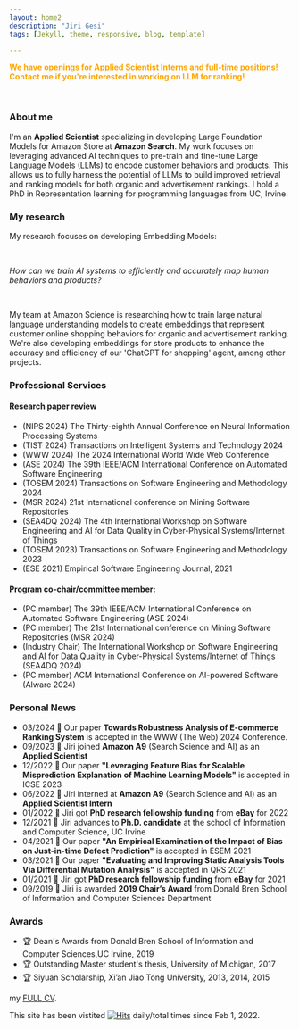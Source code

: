 ```yaml
---
layout: home2
description: "Jiri Gesi"
tags: [Jekyll, theme, responsive, blog, template]

---
```


<span style="color: orange;">**We have openings for Applied Scientist Interns and full-time positions! Contact me if you're interested in working on LLM for ranking!**</span>

<br />

### About me 

I'm an **Applied Scientist** specializing in developing Large Foundation Models for Amazon Store at **Amazon Search**. My work focuses on leveraging advanced AI techniques to pre-train and fine-tune Large Language Models (LLMs) to encode customer behaviors and products. This allows us to fully harness the potential of LLMs to build improved retrieval and ranking models for both organic and advertisement rankings. I hold a PhD in Representation learning for programming languages from UC, Irvine. 
 


### My research

My research focuses on developing Embedding Models: 

<br />

_How can we train AI systems to efficiently and accurately map human behaviors and products?_

<br />

My team at Amazon Science is researching how to train large natural language understanding models to create embeddings that represent customer online shopping behaviors for organic and advertisement ranking. We're also developing embeddings for store products to enhance the accuracy and efficiency of our 'ChatGPT for shopping' agent, among other projects.


### Professional Services
#### Research paper review

- (NIPS 2024) The Thirty-eighth Annual Conference on Neural Information Processing Systems
- (TIST 2024) Transactions on Intelligent Systems and Technology 2024
- (WWW 2024) The 2024 International World Wide Web Conference
- (ASE 2024) The 39th IEEE/ACM International Conference on Automated Software Engineering
- (TOSEM 2024) Transactions on Software Engineering and Methodology 2024
- (MSR 2024) 21st International conference on Mining Software Repositories 
- (SEA4DQ 2024) The 4th International Workshop on Software Engineering and AI for Data Quality in Cyber-Physical Systems/Internet of Things 
- (TOSEM 2023) Transactions on Software Engineering and Methodology 2023
- (ESE 2021) Empirical Software Engineering Journal, 2021

#### Program co-chair/committee member:
- (PC member) The 39th IEEE/ACM International Conference on Automated Software Engineering (ASE 2024)
- (PC member) The 21st International conference on Mining Software Repositories (MSR 2024)
- (Industry Chair) The International Workshop on Software Engineering and AI for Data Quality in Cyber-Physical Systems/Internet of Things (SEA4DQ 2024)
- (PC member) ACM International Conference on AI-powered Software (AIware 2024) 

### Personal News
- 03/2024 📢 Our paper **Towards Robustness Analysis of E-commerce Ranking System** is accepted in the WWW (The Web) 2024 Conference.
- 09/2023 📢 Jiri joined **Amazon A9** (Search Science and AI) as an **Applied Scientist** 
- 12/2022 📢 Our paper **"Leveraging Feature Bias for Scalable Misprediction Explanation of Machine Learning Models"** is accepted in ICSE 2023
- 06/2022 📢 Jiri interned at **Amazon A9** (Search Science and AI) as an **Applied Scientist Intern**  
- 01/2022 📢 Jiri got **PhD research fellowship funding** from **eBay** for 2022
- 12/2021 📢 Jiri advances to **Ph.D. candidate** at the school of Information and Computer Science, UC Irvine
- 04/2021 📢 Our paper **"An Empirical Examination of the Impact of Bias on Just-in-time Defect Prediction"** is accepted in ESEM 2021
- 03/2021 📢 Our paper **"Evaluating and Improving Static Analysis Tools Via Differential Mutation Analysis"** is accepted in QRS 2021
- 01/2021 📢 Jiri got **PhD research fellowship funding** from **eBay** for 2021
- 09/2019 📢 Jiri is awarded **2019 Chair’s Award** from Donald Bren School of Information and Computer Sciences Department

### Awards

- 🏆 Dean's Awards from Donald Bren School of Information and Computer Sciences,UC Irvine,  2019
- 🏆 Outstanding Master student's thesis, University of Michigan, 2017
- 🏆 Siyuan Scholarship, Xi’an Jiao Tong University, 2013, 2014, 2015

my <a href="https://github.com/Jirigesi/Jirigesi.github.io/blob/master/CV.pdf">FULL CV</a>.


This site has been vistited 
[![Hits](https://hits.seeyoufarm.com/api/count/incr/badge.svg?url=https%3A%2F%2Fjirigesi.github.io&count_bg=%2379C83D&title_bg=%23555555&icon=&icon_color=%23E7E7E7&title=&edge_flat=false)](https://hits.seeyoufarm.com)
daily/total times since Feb 1, 2022. 
